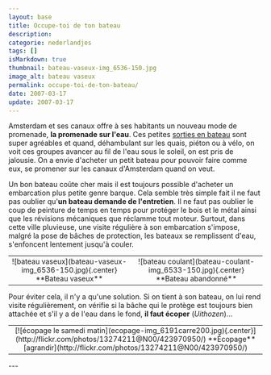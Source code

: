 ```yaml
---
layout: base
title: Occupe-toi de ton bateau
description: 
categorie: nederlandjes
tags: []
isMarkdown: true
thumbnail: bateau-vaseux-img_6536-150.jpg
image_alt: bateau vaseux
permalink: occupe-toi-de-ton-bateau/
date: 2007-03-17
update: 2007-03-17
---
```




Amsterdam et ses canaux offre à ses habitants un nouveau mode de promenade, **la promenade sur l'eau**. Ces petites [sorties en bateau](/sortie-en-bateau) sont super agréables et quand, déhambulant sur les quais, piéton ou à vélo, on voit ces groupes avancer au fil de l'eau sous le soleil, on est pris de jalousie. On a envie d'acheter un petit bateau pour pouvoir faire comme eux, se promener sur les canaux d'Amsterdam quand on veut.

Un bon bateau coûte cher mais il est toujours possible d'acheter un embarcation plus petite genre barque. Cela semble très simple fait il ne faut pas oublier qu'**un bateau demande de l'entretien**. Il ne faut pas oublier le coup de peinture de temps en temps pour protéger le bois et le métal ainsi que les révisions mécaniques que réclamme tout moteur. Surtout, dans cette ville pluvieuse, une visite régulière à son embarcation s'impose, malgré la pose de bâches de protection, les bateaux se remplissent d'eau, s'enfoncent lentement jusqu'à couler.

<!-- HTML -->
<table border="0" align="center" cellpadding="3"><tr><td style="text-align:center;">
<!-- / HTML -->
![bateau vaseux](bateau-vaseux-img_6536-150.jpg){.center}
**Bateau vaseux**
<!-- HTML -->
</td><td style="text-align:center;">
<!-- / HTML -->
![bateau coulant](bateau-coulant-img_6533-150.jpg){.center}
**Bateau abandonné**
<!-- HTML -->
</td></tr></table>
<!-- / HTML -->

Pour éviter cela, il n'y a qu'une solution. Si on tient à son bateau, on lui rend visite régulièrement, on vérifie si la bâche qui le protège est toujours bien attachée et s'il y a de l'eau dans le fond, **il faut écoper** (*Uithozen*)...

<!-- HTML -->
<table cellpading="5" border="0" align="center"><tr><td style="text-align:center;">
<!-- / HTML -->
[![écopage le samedi matin](ecopage-img_6191carre200.jpg){.center}](http://flickr.com/photos/13274211@N00/423970950/)
**Écopage**  
[agrandir](http://flickr.com/photos/13274211@N00/423970950/)
<!-- HTML -->
</td></tr></table>
<!-- / HTML -->
---